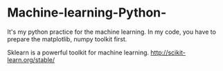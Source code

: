 # Machine-learning-Python-
It's my python practice for the machine learning.
In my code, you have to prepare the matplotlib, numpy toolkit first.

Sklearn is a powerful toolkit for machine learning.
http://scikit-learn.org/stable/
